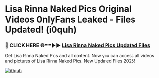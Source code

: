 # Lisa Rinna Naked Pics Original Videos 0nlyFans Leaked - Files Updated! (i0quh)

<h3>🔴 CLICK HERE 🌐==►► <a href="https://tinyurl.com/up5wt9bj" rel="nofollow">Lisa Rinna Naked Pics Updated Files</a></h3>

Get Lisa Rinna Naked Pics and all content. Now you can access all videos and pictures of Lisa Rinna Naked Pics. New Updated Files 2025!

[![i0quh](https://i.imgur.com/ABiUzMV.gif)](https://tinyurl.com/up5wt9bj)
